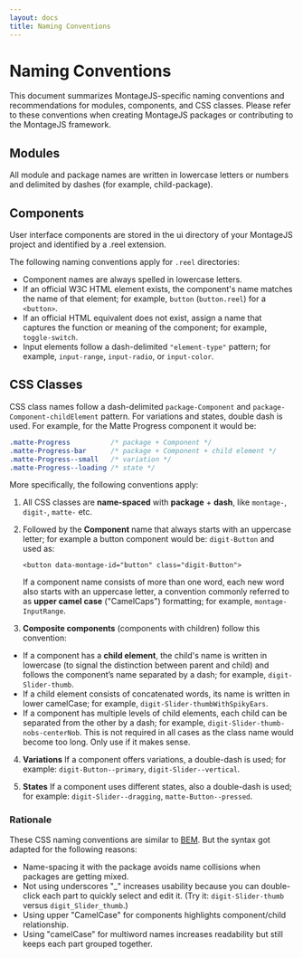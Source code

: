 ```yaml
---
layout: docs
title: Naming Conventions
---
```


# Naming Conventions

This document summarizes MontageJS-specific naming conventions and recommendations for modules, components, and CSS classes. Please refer to these conventions when creating MontageJS packages or contributing to the MontageJS framework.

## Modules

All module and package names are written in lowercase letters or numbers and delimited by dashes (for example, child-package).

## Components
User interface components are stored in the ui directory of your MontageJS project and identified by a .reel extension. 

The following naming conventions apply for `.reel` directories:

* Component names are always spelled in lowercase letters.
* If an official W3C HTML element exists, the component's name matches the name of that element; for example, `button` (`button.reel`) for a `<button>`.
* If an official HTML equivalent does not exist, assign a name that captures the function or meaning of the component; for example, `toggle-switch`.
* Input elements follow a dash-delimited `"element-type"` pattern; for example, `input-range`, `input-radio`, or `input-color`.


## CSS Classes

CSS class names follow a dash-delimited `package-Component` and `package-Component-childElement` pattern. For variations and states, double dash is used. For example, for the Matte Progress component it would be:

```css
.matte-Progress          /* package + Component */
.matte-Progress-bar      /* package + Component + child element */
.matte-Progress--small   /* variation */
.matte-Progress--loading /* state */
```

More specifically, the following conventions apply:

1. All CSS classes are **name-spaced** with **package** + **dash**, like `montage-`, `digit-`, `matte-` etc.
2. Followed by the **Component** name that always starts with an uppercase letter; for example a button component would be: `digit-Button` and used as: 

    ```
    <button data-montage-id="button" class="digit-Button">
    ```

    If a component name consists of more than one word, each new word also starts with an uppercase letter, a convention commonly  referred to as **upper camel case** ("CamelCaps") formatting; for example, `montage-InputRange`.
    
3. **Composite components** (components with children) follow this convention:

* If a component has a **child element**, the child's name is written in lowercase (to signal the distinction between parent and child) and follows the component’s name separated by a dash; for example, `digit-Slider-thumb`.
* If a child element consists of concatenated words, its name is written in lower camelCase; for example, `digit-Slider-thumbWithSpikyEars`.
* If a component has multiple levels of child elements, each child can be separated from the other by a dash; for example, `digit-Slider-thumb-nobs-centerNob`. This is not required in all cases as the class name would become too long. Only use if it makes sense.

4. **Variations** If a component offers variations, a double-dash is used; for example: `digit-Button--primary`, `digit-Slider--vertical`.

5. **States** If a component uses different states, also a double-dash is used; for example: `digit-Slider--dragging`, `matte-Button--pressed`.

### Rationale
These CSS naming conventions are similar to [BEM](http://bem.info/method/). But the syntax got adapted for the following reasons:

* Name-spacing it with the package avoids name collisions when packages are getting mixed.
* Not using underscores "_" increases usability because you can double-click each part to quickly select and edit it. (Try it: `digit-Slider-thumb` versus `digit_Slider_thumb`.)
* Using upper "CamelCase" for components highlights component/child relationship.
* Using "camelCase" for multiword names increases readability but still keeps each part grouped together.
